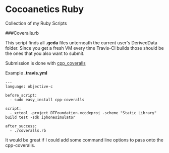 Cocoanetics Ruby
================

Collection of my Ruby Scripts

###Coveralls.rb 

This script finds all **.gcda** files unterneath the current user's DerivedData folder. Since you get a fresh VM every time Travis-CI builds those should be the ones that you also want to submit.

Submission is done with [cpp_coveralls](https://github.com/eddyxu/cpp-coveralls)

Example **.travis.yml**

	---
	language: objective-c

	before_script:
	  - sudo easy_install cpp-coveralls

	script:
	  - xctool -project DTFoundation.xcodeproj -scheme "Static Library" build test -sdk iphonesimulator

	after_success:
	  - ./coveralls.rb
	  
It would be great if I could add some command line options to pass onto the cpp-coveralls.
